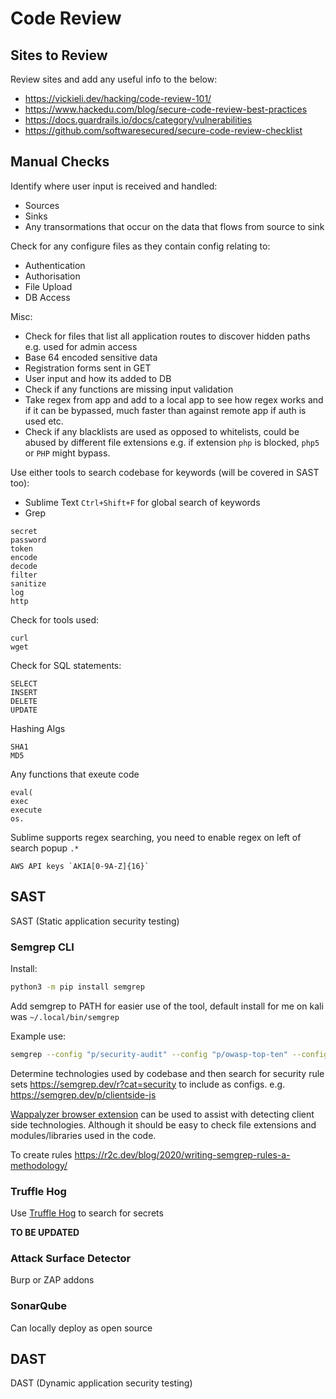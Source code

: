 # Code Review
## Sites to Review
Review sites and add any useful info to the below:
- https://vickieli.dev/hacking/code-review-101/
- https://www.hackedu.com/blog/secure-code-review-best-practices
- https://docs.guardrails.io/docs/category/vulnerabilities
- https://github.com/softwaresecured/secure-code-review-checklist

## Manual Checks
Identify where user input is received and handled:
- Sources
- Sinks
- Any transormations that occur on the data that flows from source to sink

Check for any configure files as they contain config relating to:
- Authentication
- Authorisation
- File Upload
- DB Access

Misc:
- Check for files that list all application routes to discover hidden paths e.g. used for admin access
- Base 64 encoded sensitive data
- Registration forms sent in GET
- User input and how its added to DB
- Check if any functions are missing input validation
- Take regex from app and add to a local app to see how regex works and if it can be bypassed, much faster than against remote app if auth is used etc. 
- Check if any blacklists are used as opposed to whitelists, could be abused by different file extensions e.g. if extension `php` is blocked, `php5` or `PHP` might bypass.

Use either tools to search codebase for keywords (will be covered in SAST too):
- Sublime Text `Ctrl+Shift+F` for global search of keywords
- Grep
```
secret
password
token
encode
decode
filter
sanitize
log
http
```

Check for tools used:
```
curl
wget
```

Check for SQL statements:
```
SELECT
INSERT
DELETE
UPDATE
```

Hashing Algs
```
SHA1
MD5
```

Any functions that exeute code
```
eval(
exec
execute
os.
```

Sublime supports regex searching, you need to enable regex on left of search popup `.*`
```
AWS API keys `AKIA[0-9A-Z]{16}`
```

## SAST
SAST (Static application security testing)

### Semgrep CLI 
Install:
```bash
python3 -m pip install semgrep
```

Add semgrep to PATH for easier use of the tool, default install for me on kali was `~/.local/bin/semgrep`

Example use:
```bash
semgrep --config "p/security-audit" --config "p/owasp-top-ten" --config "p/javascript" --metrics off -v -o output_file local_repo_folder_name
```

Determine technologies used by codebase and then search for security rule sets https://semgrep.dev/r?cat=security to include as configs. e.g. https://semgrep.dev/p/clientside-js 

[Wappalyzer browser extension](https://www.wappalyzer.com/apps) can be used to assist with detecting client side technologies. Although it should be easy to check file extensions and modules/libraries used in the code.

To create rules https://r2c.dev/blog/2020/writing-semgrep-rules-a-methodology/ 

### Truffle Hog
Use [Truffle Hog](https://github.com/trufflesecurity/trufflehog) to search for secrets

**TO BE UPDATED**

### Attack Surface Detector
Burp or ZAP addons

### SonarQube
Can locally deploy as open source

## DAST
DAST (Dynamic application security testing)
